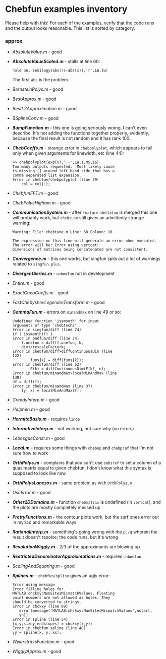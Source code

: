 # Chebfun examples inventory

Please help with this! For each of the examples, verify
that the code runs and the output looks reasonable.
This list is sorted by category.

### approx

- *AbsoluteValue.m* - good
- ***AbsoluteValueScaled.m*** - stalls at line 60:

  ```
  hold on, semilogy(abs(rs-abs(x)),'r',LW,lw)
  ```
  The first `abs` is the problem.
- *BernsteinPolys.m* - good
- *BestApprox.m* - good
- *BestL2Approximation.m* - good
- *BSplineConv.m* - good
- ***BumpFunction.m*** - this one is going seriously wrong,
  I can't even describe. It's not adding the functions
  together properly, evidently, because the final result
  is not random and it has rank 100.
- ***ChebCoeffs.m*** - strange error in `chebpolyplot`, which
  appears to fail only when given arguments for linewidth, etc
  (line 44):

  ```
  >> chebpolyplot(exp(x),'.-',LW,1,MS,16)
  Too many outputs requested.  Most likely cause
  is missing [] around left hand side that has a
  comma separated list expansion.
  Error in chebfun/chebpolyplot (line 39)
      col = col{:};
  ```
- *ChebfunFFT.m* - good
- *ChebPolysHigham.m* - good
- ***CommunicationSystem.m*** - after `feature-deltafun` is
  merged this one will probably work, but `chebtune` still
  gives an admittedly strange warning:

  ```
  Warning: File: chebtune.m Line: 68 Column: 10

  The expression on this line will generate an error when executed.
  The error will be: Error using vertcat:
  Dimensions of matrices being concatenated are not consistent.
  ```
- ***Convergence.m*** - this one works, but singfun spits out a
  lot of warnings related to `singfun.plus`.
- ***DivergentSeries.m*** - `unbndfun` not in development
- *Entire.m* - good
- *ExactChebCoeffs.m* - good
- *FastChebyshevLegendreTransform.m* - good
- ***GammaFun.m*** - errors on `minandmax` on line 49 or so:

  ```
  Undefined function 'issmooth' for input
  arguments of type 'chebtech2'.
  Error in singfun/diff (line 74)
  if ( issmooth(f) )
  Error in bndfun/diff (line 34)
      f.onefun = diff(f.onefun, k,
      dim)/rescaleFactork;
  Error in chebfun/diff>diffContinuousDim (line
  122)
          funs{k} = diff(funs{k});
  Error in chebfun/diff (line 62)
          F(k) = diffContinuousDim(F(k), n);
  Error in chebfun/minandmax>localMinAndMax (line
  138)
  df = diff(f);
  Error in chebfun/minandmax (line 37)
      [y, x] = localMinAndMax(f);
  ```
- *GreedyInterp.m* - good
- *Halphen.m* - good
- ***HermiteBasis.m*** - requires `linop`
- ***InteractiveInterp.m*** - not working, not sure why (no errors)
- *LebesgueConst.m* - good
- ***Local.m*** - requires some things with `chebop` and `chebpref`
  that I'm not sure how to work
- ***OrthPolys.m*** - complains that you can't use `subsref` to set
  a column of a quasimatrix equal to given chebfun. I don't know
  what this syntax is supposed to look like now.
- ***OrthPolysLanczos.m*** - same problem as with `OrthPolys.m`
- *OscError.m* - good
- ***Other2DDomains.m*** - function `chebmatrix` is undefined (in
  `vertcat`), and the plots are mostly completely messed up
- ***PrettyFunctions.m*** - the contour plots work, but the surf
  ones error out in myriad and remarkable ways
- ***RationalInterp.m*** - something's going wrong with the `p./q`
  wherein the result doesn't resolve; the code runs, but it's wrong
- ***ResolutionWiggly.m*** - 2/3 of the approximants are blowing up
- ***RestrictedDenominatorApproximations.m*** - requires `unbndfun`
- *ScalingAndSquaring.m* - good
- ***Splines.m*** - `chebfun/spline` gives an ugly error:

  ```
  Error using message
  Error filling holes for
  MATLAB:chckxy:NumSitesMismatchValues. Floating
  point numbers are not allowed as holes. They
  should be converted to strings.
  Error in chckxy (line 89)
     error(message('MATLAB:chckxy:NumSitesMismatchValues',nstart,
     yn))
  Error in spline (line 54)
  [x,y,sizey,endslopes] = chckxy(x,y);
  Error in chebfun.spline (line 48)
  yy = spline(x, y, xx);
  ```
- *WeierstrassFunction.m* - good
- *WigglyApprox.m* - good
